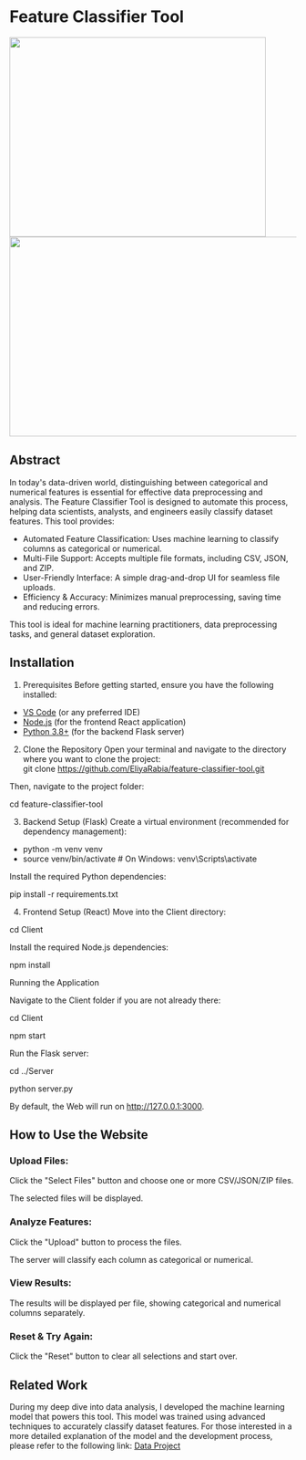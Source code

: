 # Feature Classifier Tool
<img src="https://github.com/user-attachments/assets/009bb911-d037-465e-8221-256801e76564" width="450" height="350">
<img src="https://github.com/user-attachments/assets/9f580d81-caed-473c-8ae9-c0968e4236c7"width="550" height="350">

## Abstract
In today's data-driven world, distinguishing between categorical and numerical features is essential for effective data preprocessing and analysis. The Feature Classifier Tool is designed to automate this process, helping data scientists, analysts, and engineers easily classify dataset features. This tool provides:<br>
- Automated Feature Classification: Uses machine learning to classify columns as categorical or numerical.
- Multi-File Support: Accepts multiple file formats, including CSV, JSON, and ZIP.
- User-Friendly Interface: A simple drag-and-drop UI for seamless file uploads.
- Efficiency & Accuracy: Minimizes manual preprocessing, saving time and reducing errors.

This tool is ideal for machine learning practitioners, data preprocessing tasks, and general dataset exploration.

## Installation
1. Prerequisites
Before getting started, ensure you have the following installed:
- [VS Code](https://code.visualstudio.com/download) (or any preferred IDE)
- [Node.js](https://nodejs.org/en/download) (for the frontend React application)
- [Python 3.8+](https://www.python.org/downloads/) (for the backend Flask server)

2. Clone the Repository
Open your terminal and navigate to the directory where you want to clone the project:<br>
git clone https://github.com/EliyaRabia/feature-classifier-tool.git

Then, navigate to the project folder:

cd feature-classifier-tool

3. Backend Setup (Flask)
Create a virtual environment (recommended for dependency management):
- python -m venv venv
- source venv/bin/activate  # On Windows: venv\Scripts\activate

Install the required Python dependencies:

pip install -r requirements.txt

4. Frontend Setup (React)
Move into the Client directory:

cd Client

Install the required Node.js dependencies:

npm install

Running the Application

Navigate to the Client folder if you are not already there:

cd Client

npm start

Run the Flask server:

cd ../Server

python server.py

By default, the Web will run on http://127.0.0.1:3000.


## How to Use the Website

### Upload Files:

Click the "Select Files" button and choose one or more CSV/JSON/ZIP files.

The selected files will be displayed.

### Analyze Features:

Click the "Upload" button to process the files.

The server will classify each column as categorical or numerical.

### View Results:

The results will be displayed per file, showing categorical and numerical columns separately.

### Reset & Try Again:

Click the "Reset" button to clear all selections and start over.

## Related Work
During my deep dive into data analysis, I developed the machine learning model that powers this tool. This model was trained using advanced techniques to accurately classify dataset features. For those interested in a more detailed explanation of the model and the development process, please refer to the following link: [Data Project](https://github.com/EliyaRabia/Tabular-Data-Project)
